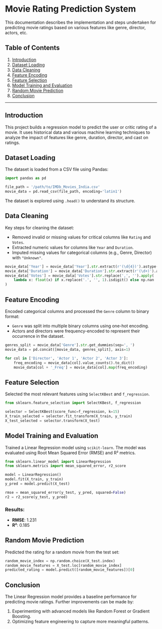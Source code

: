 
# Movie Rating Prediction System

This documentation describes the implementation and steps undertaken for predicting movie ratings based on various features like genre, director, actors, etc.

## Table of Contents
1. [Introduction](#introduction)
2. [Dataset Loading](#dataset-loading)
3. [Data Cleaning](#data-cleaning)
4. [Feature Encoding](#feature-encoding)
5. [Feature Selection](#feature-selection)
6. [Model Training and Evaluation](#model-training-and-evaluation)
7. [Random Movie Prediction](#random-movie-prediction)
8. [Conclusion](#conclusion)

---

## Introduction
This project builds a regression model to predict the user or critic rating of a movie. It uses historical data and various machine learning techniques to analyze the impact of features like genre, duration, director, and cast on ratings.

## Dataset Loading
The dataset is loaded from a CSV file using Pandas:
```python
import pandas as pd

file_path = '/path/to/IMDb_Movies_India.csv'
movie_data = pd.read_csv(file_path, encoding='latin1')
```
The dataset is explored using `.head()` to understand its structure.

## Data Cleaning
Key steps for cleaning the dataset:
- Removed invalid or missing values for critical columns like `Rating` and `Votes`.
- Extracted numeric values for columns like `Year` and `Duration`.
- Imputed missing values for categorical columns (e.g., Genre, Director) with `"Unknown"`.
```python
movie_data['Year'] = movie_data['Year'].str.extract(r'(\d{4})').astype(float)
movie_data['Duration'] = movie_data['Duration'].str.extract(r'(\d+)').astype(float)
movie_data['Votes'] = movie_data['Votes'].str.replace(',', '').apply(
    lambda x: float(x) if x.replace('.', '', 1).isdigit() else np.nan
)
```

## Feature Encoding
Encoded categorical columns and processed the `Genre` column to binary format:
- `Genre` was split into multiple binary columns using one-hot encoding.
- Actors and directors were frequency-encoded to represent their occurrence in the dataset.
```python
genres_split = movie_data['Genre'].str.get_dummies(sep=', ')
movie_data = pd.concat([movie_data, genres_split], axis=1)

for col in ['Director', 'Actor 1', 'Actor 2', 'Actor 3']:
    freq_encoding = movie_data[col].value_counts().to_dict()
    movie_data[col + '_Freq'] = movie_data[col].map(freq_encoding)
```

## Feature Selection
Selected the most relevant features using `SelectKBest` and `f_regression`.
```python
from sklearn.feature_selection import SelectKBest, f_regression

selector = SelectKBest(score_func=f_regression, k=15)
X_train_selected = selector.fit_transform(X_train, y_train)
X_test_selected = selector.transform(X_test)
```

## Model Training and Evaluation
Trained a Linear Regression model using `scikit-learn`. The model was evaluated using Root Mean Squared Error (RMSE) and R² metrics.
```python
from sklearn.linear_model import LinearRegression
from sklearn.metrics import mean_squared_error, r2_score

model = LinearRegression()
model.fit(X_train, y_train)
y_pred = model.predict(X_test)

rmse = mean_squared_error(y_test, y_pred, squared=False)
r2 = r2_score(y_test, y_pred)
```

### Results:
- **RMSE**: 1.231
- **R²**: 0.185

## Random Movie Prediction
Predicted the rating for a random movie from the test set:
```python
random_movie_index = np.random.choice(X_test.index)
random_movie_features = X_test.loc[random_movie_index]
predicted_rating = model.predict([random_movie_features])[0]
```

## Conclusion
The Linear Regression model provides a baseline performance for predicting movie ratings. Further improvements can be made by:
1. Experimenting with advanced models like Random Forest or Gradient Boosting.
2. Optimizing feature engineering to capture more meaningful patterns.
